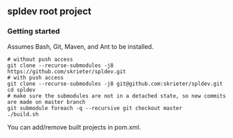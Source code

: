 ## spldev root project

### Getting started

Assumes Bash, Git, Maven, and Ant to be installed.

```
# without push access
git clone --recurse-submodules -j8 https://github.com/skrieter/spldev.git
# with push access
git clone --recurse-submodules -j8 git@github.com:skrieter/spldev.git
cd spldev
# make sure the submodules are not in a detached state, so new commits are made on master branch
git submodule foreach -q --recursive git checkout master
./build.sh
```

You can add/remove built projects in pom.xml.